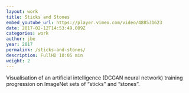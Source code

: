 ```yaml
---
layout: work
title: Sticks and Stones
embed_youtube_url: https://player.vimeo.com/video/488531623
date: 2017-02-12T14:53:49.009Z
categories: work
author: jbe
year: 2017
permalink: /sticks-and-stones/
description: FullHD 10:05 min
weight: 2
---
```



Visualisation of an artificial intelligence (DCGAN neural network) training progression on ImageNet sets of “sticks” and “stones”. 


